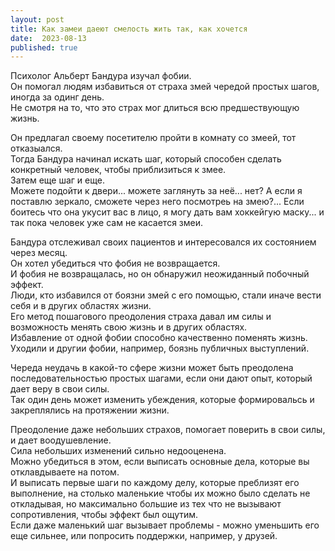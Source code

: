 ```yaml
---
layout: post
title: Как замеи даеют смелость жить так, как хочется
date:  2023-08-13
published: true
---
```

Психолог Альберт Бандура изучал фобии.\
Он помогал людям избавиться от страха змей чередой простых шагов, иногда за одинг день.\
Не смотря на то, что это страх мог длиться всю предшествующую жизнь.

Он предлагал своему посетителю пройти в комнату со змеей, тот отказыался.\
Тогда Бандура начинал искать шаг, который способен сделать конкретный человек, чтобы приблизиться к змее.\
Затем еще шаг и еще.\
Можете подойти к двери... можете заглянуть за неё... нет? А если я поставлю зеркало, сможете через него посмотреь на змею?... Если боитесь что она укусит вас в лицо, я могу дать вам хоккейгую маску... и так пока человек уже сам не касается змеи.

Бандура отслеживал своих пациентов и интересовался их состоянием через месяц.\
Он хотел убедиться что фобия не возвращается.\
И фобия не возвращалась, но он обнаружил неожиданный побочный эффект.\
Люди, кто избавился от боязни змей с его помощью, стали иначе вести себя и в других областях жизни.\
Его метод пошагового преодоления страха давал им силы и возможность менять свою жизнь и в других областях.\
Избавление от одной фобии способно качественно поменять жизнь.\
Уходили и другии фобии, например, боязнь публичных выступлений.

Череда неудачь в какой-то сфере жизни может быть преодолена последовательностью простых шагами, если они дают опыт, который дает веру в свои силы.\
Так один день может изменить убеждения, которые формировальсь и закреплялись на протяжении жизни.

Преодоление даже небольших страхов, помогает поверить в свои силы, и дает воодушевление.\
Сила небольших изменений сильно недооценена.\
Можно убедиться в этом, если выписать основные дела, которые вы отклавдываете на потом.\
И выписать первые шаги по каждому делу, которые преблизят его выполнение, на столько маленькие чтобы их можно было сделать не откладывая, но максимально большие из тех что не вызывают сопротивления, чтобы эффект был ощутим.\
Если даже маленький шаг вызывает проблемы - можно уменьшить его еще сильнее, или попросить поддержки, например, у друзей.
